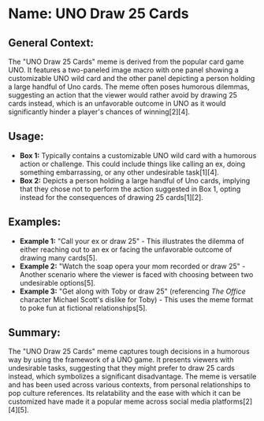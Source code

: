# Name: UNO Draw 25 Cards

## General Context:
The "UNO Draw 25 Cards" meme is derived from the popular card game UNO. It features a two-paneled image macro with one panel showing a customizable UNO wild card and the other panel depicting a person holding a large handful of Uno cards. The meme often poses humorous dilemmas, suggesting an action that the viewer would rather avoid by drawing 25 cards instead, which is an unfavorable outcome in UNO as it would significantly hinder a player's chances of winning[2][4].

## Usage:
* **Box 1:** Typically contains a customizable UNO wild card with a humorous action or challenge. This could include things like calling an ex, doing something embarrassing, or any other undesirable task[1][4].
* **Box 2:** Depicts a person holding a large handful of Uno cards, implying that they chose not to perform the action suggested in Box 1, opting instead for the consequences of drawing 25 cards[1][2].

## Examples:
* **Example 1:** "Call your ex or draw 25" - This illustrates the dilemma of either reaching out to an ex or facing the unfavorable outcome of drawing many cards[5].
* **Example 2:** "Watch the soap opera your mom recorded or draw 25" - Another scenario where the viewer is faced with choosing between two undesirable options[5].
* **Example 3:** "Get along with Toby or draw 25" (referencing *The Office* character Michael Scott's dislike for Toby) - This uses the meme format to poke fun at fictional relationships[5].

## Summary:
The "UNO Draw 25 Cards" meme captures tough decisions in a humorous way by using the framework of a UNO game. It presents viewers with undesirable tasks, suggesting that they might prefer to draw 25 cards instead, which symbolizes a significant disadvantage. The meme is versatile and has been used across various contexts, from personal relationships to pop culture references. Its relatability and the ease with which it can be customized have made it a popular meme across social media platforms[2][4][5].